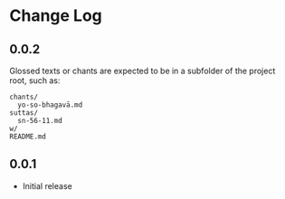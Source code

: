 # Change Log

## 0.0.2

Glossed texts or chants are expected to be in a subfolder of the project root, such as:

```
chants/
  yo-so-bhagavā.md
suttas/
  sn-56-11.md
w/
README.md
```

## 0.0.1

- Initial release

